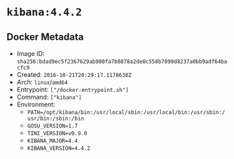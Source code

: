 # `kibana:4.4.2`

## Docker Metadata

- Image ID: `sha256:bdad9ec5f2367629ab900fa7b8878a2de0c558b7099d8237a0bb9adf64bacfc9`
- Created: `2016-10-21T20:29:17.1178638Z`
- Arch: `linux`/`amd64`
- Entrypoint: `["/docker-entrypoint.sh"]`
- Command: `["kibana"]`
- Environment:
  - `PATH=/opt/kibana/bin:/usr/local/sbin:/usr/local/bin:/usr/sbin:/usr/bin:/sbin:/bin`
  - `GOSU_VERSION=1.7`
  - `TINI_VERSION=v0.9.0`
  - `KIBANA_MAJOR=4.4`
  - `KIBANA_VERSION=4.4.2`
